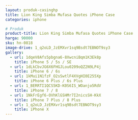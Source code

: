 ```yaml
---
layout: produk-casinghp
title: Lion King Simba Mufasa Quotes iPhone Case
categories: iphone

# Produk
product-title: Lion King Simba Mufasa Quotes iPhone Case
harga: 90000
sku: hn-0818
image-drive: 1_q2oLD_JzEMXvr1sq9Bsdt7EBNOT9sy3
gallery:
  - url: 1dqeV8Afs5pbgna6-8XwcniBqm1K3Ek8p
    title: iPhone 5 / 5s / SE
  - url: 1dLkCbvJG6X6FHGJLou0209oQZ2N9LP4j
    title: iPhone 6 / 6s
  - url: 1kMui1N1fzF_O2sSwtlF4XVgHI0E255Xp
    title: iPhone 6 Plus / 6s Plus
  - url: 1_BERRTI1QCS5KD-K0S6IS_WOanjo5RdV
    title: iPhone 7 / 8
  - url: 1NkFrEgf6-OVhKlGSHMr7I2nicsSH-KkX
    title: iPhone 7 Plus / 8 Plus
  - url: 1_q2oLD_JzEMXvr1sq9Bsdt7EBNOT9sy3
    title: iPhone X
---
```

